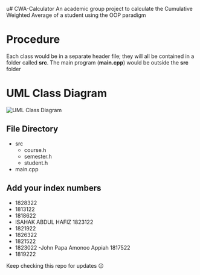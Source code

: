 u# CWA-Calculator
An academic group project to calculate the Cumulative Weighted Average of a student using the OOP paradigm 

# Procedure
Each class would be in a separate header file; they will all be contained in a folder called **src**.
The main program (**main.cpp**) would be outside the **src** folder

# UML Class Diagram
![UML Class Diagram](https://github.com/MrRyt247/CWA-Calculator/blob/main/CWA%20UML.jpg)

## File Directory
- src
  - course.h
  - semester.h
  - student.h
- main.cpp

## Add your index numbers
- 1828322
- 1813122
- 1818622
- ISAHAK ABDUL HAFIZ             1823122
- 1821922
- 1826322
- 1821522
- 1823022
-John Papa Amonoo Appiah 1817522
- 1819222

Keep checking this repo for updates 😉
